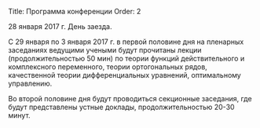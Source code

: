 Title: Программа конференции
Order: 2

28 января 2017 г. День заезда.

С 29 января по 3 января 2017 г. в первой половине дня на пленарных заседаниях ведущими учеными будут прочитаны лекции (продолжительностью 50 мин) по теории функций действительного и комплексного переменного, теории ортогональных рядов, качественной теории дифференциальных уравнений, оптимальному управлению.

Во второй половине дня будут проводиться секционные заседания, где будут представлены устные доклады, продолжительностью 20-30 минут.
